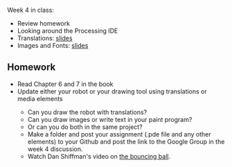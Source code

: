 Week 4 in class:
<ul>
<li>Review homework</li>
<li>Looking around the Processing IDE</li>
<li>Translations: <a href="https://docs.google.com/presentation/d/13SV396Znpftu9_-hA48xXDjOtuG6kFwnGLspTVZEwt0/edit#slide=id.p">slides</a></li>
<li>Images and Fonts: <a href="https://docs.google.com/presentation/d/1mJmByqd6-4utnsOYrnMeIDWYEX5o11_QhZgI3qHFmeI/edit#slide=id.p">slides</a></li>


</ul>

<h2>Homework</h2>
<ul>
<li>Read Chapter 6 and 7 in the book</li>
<li>Update either your robot or your drawing tool using translations or media elements</li>
<ul>
<li>Can you draw the robot with translations?</li>
<li>Can you draw images or write text in your paint program?</li>
<li>Or can you do both in the same project?</li>
<li>Make a folder and post your assignment (.pde file and any other elements) to your Github and post the link to the Google Group in the week 4 discussion. </li>
<li>Watch Dan Shiffman's video on <a href="https://www.youtube.com/watch?v=YIKRXl3wH8Y&index=5&list=PLRqwX-V7Uu6YqykuLs00261JCqnL_NNZ_">the bouncing ball</a>. 
</ul>
